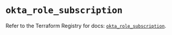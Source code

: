 # `okta_role_subscription`

Refer to the Terraform Registry for docs: [`okta_role_subscription`](https://registry.terraform.io/providers/okta/okta/4.11.0/docs/resources/role_subscription).
